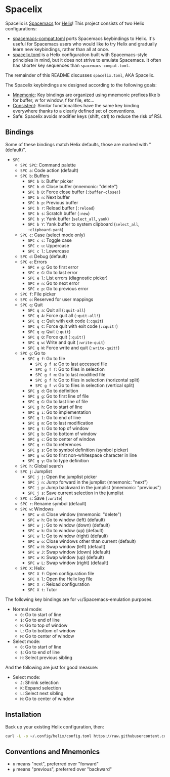 # Spacelix

Spacelix is [Spacemacs][spacemacs] for [Helix][helix]! This project consists of
two Helix configurations:

- [spacemacs-compat.toml](./src/spacemacs-compat.toml) ports Spacemacs
  keybindings to Helix. It's useful for Spacemacs users who would like to try
  Helix and gradually learn new keybindings, rather than all at once.
- [spacelix.toml](./src/spacelix.toml) is a Helix configuration built with
  Spacemacs-style principles in mind, but it does not strive to emulate
  Spacemacs. It often has shorter key sequences than `spacemacs-compat.toml`.

The remainder of this README discusses `spacelix.toml`, AKA Spacelix.

The Spacelix keybindings are designed according to the following goals:

- [Mnemonic][pillar-mnemonic]: Key bindings are organized using mnemonic
  prefixes like b for buffer, w for window, f for file, etc…
- [Consistent][pillar-consistent]: Similar functionalities have the same key
  binding everywhere thanks to a clearly defined set of conventions.
- Safe: Spacelix avoids modifier keys (shift, ctrl) to reduce the risk of RSI.

## Bindings

Some of these bindings match Helix defaults, those are marked with "(default)".

<!-- - `SPC b w`: TODO buffer write? -->

- `SPC`
  - `SPC SPC`: Command palette
  - `SPC a`: Code action (default)
  - `SPC b`: Buffers
    - `SPC b b`: Buffer picker
    - `SPC b d`: Close buffer (mnemonic: "delete")
    - `SPC b D`: Force close buffer (`:buffer-close!`)
    - `SPC b n`: Next buffer
    - `SPC b p`: Previous buffer
    - `SPC b r`: Reload buffer (`:reload`)
    - `SPC b s`: Scratch buffer (`:new`)
    - `SPC b y`: Yank buffer (`select_all`, `yank`)
    - `SPC b Y`: Yank buffer to system clipboard (`select_all`,
      `:clipboard-yank`)
  - `SPC c`: Case (select mode only)
    - `SPC c c`: Toggle case
    - `SPC c u`: Uppercase
    - `SPC c l`: Lowercase
  - `SPC d`: Debug (default)
  - `SPC e`: Errors
    - `SPC e g`: Go to first error
    - `SPC e G`: Go to last error
    - `SPC e l`: List errors (diagnostic picker)
    - `SPC e n`: Go to next error
    - `SPC e p`: Go to previous error
  - `SPC f`: File picker
  - `SPC o`: Reserved for user mappings
  - `SPC q`: Quit
    - `SPC q a`: Quit all (`:quit-all`)
    - `SPC q A`: Force quit all (`:quit-all!`)
    - `SPC q c`: Quit with exit code (`:cquit`)
    - `SPC q C`: Force quit with exit code (`:cquit!`)
    - `SPC q q`: Quit (`:quit`)
    - `SPC q Q`: Force quit (`:quit!`)
    - `SPC q w`: Write and quit (`:write-quit`)
    - `SPC q W`: Force write and quit (`:write-quit!`)
  - `SPC g`: Go to
    - `SPC g f`: Go to file
      - `SPC g f a`: Go to last accessed file
      - `SPC g f f`: Go to files in selection
      - `SPC g f m`: Go to last modified file
      - `SPC g f h`: Go to files in selection (horizontal split)
      - `SPC g f v`: Go to files in selection (vertical split)
    - `SPC g d`: Go to definition
    - `SPC g g`: Go to first line of file
    - `SPC g G`: Go to last line of file
    - `SPC g h`: Go to start of line
    - `SPC g i`: Go to implementation
    - `SPC g l`: Go to end of line
    - `SPC g m`: Go to last modification
    - `SPC g t`: Go to top of window
    - `SPC g b`: Go to bottom of window
    - `SPC g c`: Go to center of window
    - `SPC g r`: Go to references
    - `SPC g s`: Go to symbol definition (symbol picker)
    - `SPC g w`: Go to first non-whitespace character in line
    - `SPC g y`: Go to type definition
  - `SPC h`: Global search
  - `SPC j`: Jumplist
    - `SPC j j`: Open the jumplist picker
    - `SPC j n`: Jump forward in the jumplist (mnemonic: "next")
    - `SPC j p`: Jump backward in the jumplist (mnemonic: "previous")
    - `SPC j s`: Save current selection in the jumplist
  - `SPC s`: Save (`:write`)
  - `SPC r`: Rename symbol (default)
  - `SPC w`: Windows
    - `SPC w d`: Close window (mnemonic: "delete")
    - `SPC w h`: Go to window (left) (default)
    - `SPC w j`: Go to window (down) (default)
    - `SPC w k`: Go to window (up) (default)
    - `SPC w l`: Go to window (right) (default)
    - `SPC w o`: Close windows other than current (default)
    - `SPC w H`: Swap window (left) (default)
    - `SPC w J`: Swap window (down) (default)
    - `SPC w K`: Swap window (up) (default)
    - `SPC w L`: Swap window (right) (default)
  - `SPC X`: Helix
    - `SPC X f`: Open configuration file
    - `SPC X l`: Open the Helix log file
    - `SPC X r`: Reload configuration
    - `SPC X t`: Tutor

The following key bindings are for `vi`/Spacemacs-emulation purposes.

- Normal mode:
  - `0`: Go to start of line
  - `$`: Go to end of line
  - `H`: Go to top of window
  - `L`: Go to bottom of window
  - `M`: Go to center of window
- Select mode:
  - `0`: Go to start of line
  - `$`: Go to end of line
  - `H`: Select previous sibling

And the following are just for good measure:

- Select mode:
  - `J`: Shrink selection
  - `K`: Expand selection
  - `L`: Select next sibling
  - `M`: Go to center of window

## Installation

Back up your existing Helix configuration, then:
```sh
curl -L -o ~/.config/helix/config.toml https://raw.githubusercontent.com/langston-barrett/spacelix/main/src/spacelix.toml
```

## Conventions and Mnemonics

- `n` means "next", preferred over "forward"
- `p` means "previous", preferred over "backward"

[helix]: https://helix-editor.com/
[pillars]: https://www.spacemacs.org/doc/DOCUMENTATION.html#core-pillars
[pillar-mnemonic]: https://www.spacemacs.org/doc/DOCUMENTATION.html#mnemonic
[pillar-consistent]: https://www.spacemacs.org/doc/DOCUMENTATION.html#consistent
[spacemacs]: https://www.spacemacs.org/

